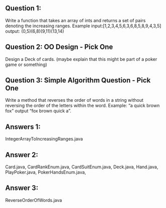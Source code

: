 Question 1:
-----------
Write a function that takes an array of ints and returns a set of pairs denoting the increasing ranges.
Example input:[1,2,3,4,5,6,3,6,8,5,8,9,4,3,5] output: (0,5)(6,8)(9,11)(13,14)
 
Question 2: OO Design - Pick One
--------------------------------
Design a Deck of cards. (maybe explain that this might be part of a poker game or something)
 
Question 3: Simple Algorithm Question - Pick One
------------------------------------------------
Write a method that reverses the order of words in a string without reversing the order of the letters within the word. 
Example: “a quick brown fox” output “fox brown quick a”.

Answers 1:
---------
IntegerArrayToIncreasingRanges.java

Answer 2:
---------
Card.java, 
CardRankEnum.java, 
CardSuitEnum.java, 
Deck.java, 
Hand.java, 
PlayPoker.java, 
PokerHandsEnum.java, 

Answer 3:
--------
ReverseOrderOfWords.java

